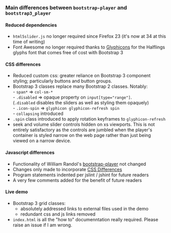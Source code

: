 ### Main differences between `bootstrap-player` and `bootstrap3_player`

#### Reduced dependencies

- `html5slider.js` no longer required since Firefox 23 (it's now at 34 at this time of writing)
- Font Awesome no longer required thanks to [Glyphicons](http://glyphicons.com/) for the Halflings glyphs font that comes free of cost with Bootstrap 3

#### <a name="cdiff"></a>CSS differences

- Reduced custom css: greater reliance on Bootstrap 3 component styling; particularly buttons and button groups. 
- Bootstrap 3 classes replace many Bootstrap 2 classes. Notably:  
        -   `span*` => `col-sm-*`    
        -   `.disabled`  => opaque property on `input[type="range"]`.  
        (`.disabled` disables the sliders as well as styling them opaquely)  
        -   `.icon-spin` => `glyphicon glyphicon-refresh spin`  
        -   `collapsing` introduced
-  `.spin` class introduced to apply rotation keyframes to `glyphicon-refresh`
-  seek and volume slider controls hidden on xs viewports. This is not entirely satisfactory as the controls are jumbled when the player's container is styled narrow on the web page rather than just being viewed on a narrow device.

#### Javascript differences

-  Functionality of William Randol's [bootstrap-player](https://github.com/WilliamRandol/bootstrap-player) not changed 
-  Changes only made to incorporate [CSS Differences](#cdiff)
-  Program statements indented per jslint / jshint for future readers
-  A very few comments added for the benefit of future readers 

#### Live demo

-  Bootstrap 3 grid classes:  
    -  absolutely addressed links to external files used in the demo  
    -  redundant css and js links removed
-  `index.html` is all the "how to" documenntation really required. Please raise an issue if I am wrong.

